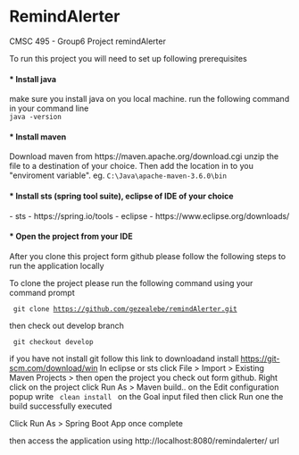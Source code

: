 # RemindAlerter
CMSC 495 - Group6 Project remindAlerter

To run this project you will need to set up following prerequisites

<h4>* Install java </h4>
make sure you install java on you local machine. 
run the following command in your command line </br>
      <code>java -version</code>
<h4>* Install maven </h4>
Download maven from https://maven.apache.org/download.cgi
unzip the file to a destination of your choice. Then add the location in to you "enviroment variable".
 eg. <code>C:\Java\apache-maven-3.6.0\bin</code>
<h4>* Install sts (spring tool suite), eclipse of IDE of your choice </h4>
  - sts - https://spring.io/tools
  - eclipse - https://www.eclipse.org/downloads/
<h4>* Open the project from your IDE </h4>
After you clone this project form github please follow the following steps to run the application locally

To clone the project please run the following command using your command prompt

<code> git clone https://github.com/gezealebe/remindAlerter.git </code>

then check out develop branch

<code> git checkout develop</code>

if you have not install git follow this link to downloadand install https://git-scm.com/download/win
In eclipse or sts click File > Import > Existing Maven Projects > then open the project you check out form github.
Right click on the project click Run As > Maven build.. 
on the Edit configuration popup write <code> clean install </code> on the Goal input filed then click Run
one the build successfully executed

Click Run As > Spring Boot App once complete

then access the application using http://localhost:8080/remindalerter/ url




